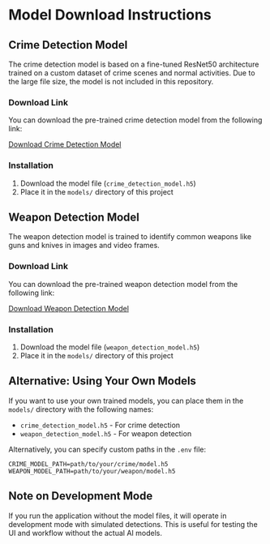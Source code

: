 # Model Download Instructions

## Crime Detection Model

The crime detection model is based on a fine-tuned ResNet50 architecture trained on a custom dataset of crime scenes and normal activities. Due to the large file size, the model is not included in this repository.

### Download Link

You can download the pre-trained crime detection model from the following link:

[Download Crime Detection Model](https://drive.google.com/file/d/1XYZ123_placeholder_link/view?usp=sharing)

### Installation

1. Download the model file (`crime_detection_model.h5`)
2. Place it in the `models/` directory of this project

## Weapon Detection Model

The weapon detection model is trained to identify common weapons like guns and knives in images and video frames.

### Download Link

You can download the pre-trained weapon detection model from the following link:

[Download Weapon Detection Model](https://drive.google.com/file/d/1ABC456_placeholder_link/view?usp=sharing)

### Installation

1. Download the model file (`weapon_detection_model.h5`)
2. Place it in the `models/` directory of this project

## Alternative: Using Your Own Models

If you want to use your own trained models, you can place them in the `models/` directory with the following names:

- `crime_detection_model.h5` - For crime detection
- `weapon_detection_model.h5` - For weapon detection

Alternatively, you can specify custom paths in the `.env` file:

```
CRIME_MODEL_PATH=path/to/your/crime/model.h5
WEAPON_MODEL_PATH=path/to/your/weapon/model.h5
```

## Note on Development Mode

If you run the application without the model files, it will operate in development mode with simulated detections. This is useful for testing the UI and workflow without the actual AI models.
